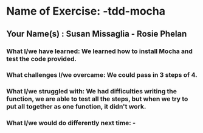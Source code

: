 
# Name of Exercise:  -tdd-mocha
## Your Name(s) : Susan Missaglia - Rosie Phelan
### What I/we have learned: We learned how to install Mocha and test the code provided.
### What challenges I/we overcame: We could pass in 3 steps of 4.
### What I/we struggled with: We had difficulties writing the function, we are able to test all the steps, but when we try to put all together as one function, it didn't work.
### What I/we would do differently next time: -
